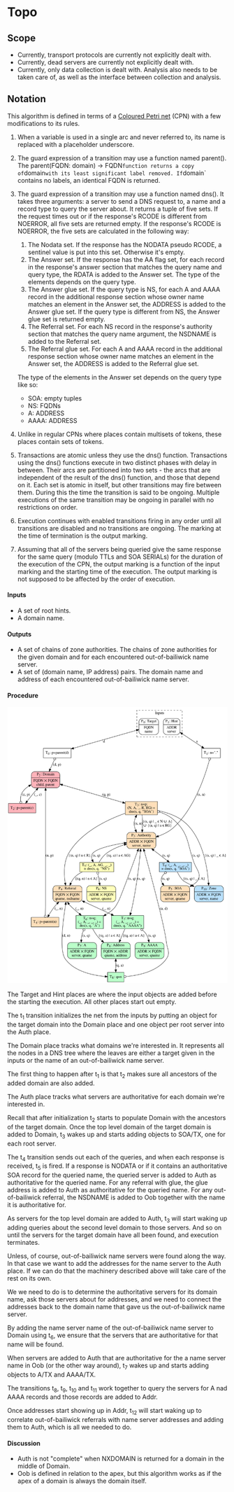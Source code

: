 # Topo

## Scope

* Currently, transport protocols are currently not explicitly dealt with.
* Currently, dead servers are currently not explicitly dealt with.
* Currently, only data collection is dealt with. Analysis also needs to be taken
  care of, as well as the interface between collection and analysis.


## Notation

This algorithm is defined in terms of a [Coloured Petri net] (CPN) with a few
modifications to its rules.

1. When a variable is used in a single arc and never referred to, its name is
   replaced with a placeholder underscore.

2. The guard expression of a transition may use a function named parent().
   The parent(FQDN: domain) → FQDN` function returns a copy of `domain` with
   its least significant label removed. If `domain` contains no labels, an
   identical FQDN is returned.

3. The guard expression of a transition may use a function named dns().
   It takes three arguments: a server to send a DNS request to, a name and a
   record type to query the server about.
   It returns a tuple of five sets.
   If the request times out or if the response's RCODE is different from
   NOERROR, all five sets are returned empty.
   If the response's RCODE is NOERROR, the five sets are calculated in the
   following way:
    1. The Nodata set.
       If the response has the NODATA pseudo RCODE, a sentinel value is put into
       this set. Otherwise it's empty.
    2. The Answer set.
       If the response has the AA flag set, for each record in the response's
       answer section that matches the query name and query type, the RDATA is
       added to the Answer set.
       The type of the elements depends on the query type.
    3. The Answer glue set.
       If the query type is NS, for each A and AAAA record in the additional
       response section whose owner name matches an element in the Answer set,
       the ADDRESS is added to the Answer glue set.
       If the query type is different from NS, the Answer glue set is returned
       empty.
    4. The Referral set.
       For each NS record in the response's authority section that matches the
       query name argument, the NSDNAME is added to the Referral set.
    5. The Referral glue set.
       For each A and AAAA record in the additional response section whose owner
       name matches an element in the Answer set, the ADDRESS is added to the
       Referral glue set.

   The type of the elements in the Answer set depends on the query type like so:
    * SOA: empty tuples
    * NS: FQDNs
    * A: ADDRESS
    * AAAA: ADDRESS

4. Unlike in regular CPNs where places contain multisets of tokens, these places
   contain sets of tokens.

5. Transactions are atomic unless they use the dns() function.
   Transactions using the dns() functions execute in two distinct phases with
   delay in between.
   Their arcs are partitioned into two sets - the arcs that are independent of
   the result of the dns() function, and those that depend on it.
   Each set is atomic in itself, but other transitions may fire between them.
   During this the time the transition is said to be ongoing.
   Multiple executions of the same transition may be ongoing in parallel with
   no restrictions on order.

6. Execution continues with enabled transitions firing in any order until all
   transitions are disabled and no transitions are ongoing.
   The marking at the time of termination is the output marking.

7. Assuming that all of the servers being queried give the same response for the
   same query (modulo TTLs and SOA SERIALs) for the duration of the execution of
   the CPN, the output marking is a function of the input marking and the
   starting time of the execution. 
   The output marking is not supposed to be affected by the order of execution.


#### Inputs
* A set of root hints.
* A domain name.


#### Outputs
* A set of chains of zone authorities. The chains of zone authorities for the
  given domain and for each encountered out-of-bailiwick name server.
* A set of (domain name, IP address) pairs. The domain name and address of each
  encountered out-of-bailiwick name server.


#### Procedure

![diagram](topo.png)

The Target and Hint places are where the input objects are added before the
starting the execution.
All other places start out empty.

The t<sub>1</sub> transition initializes the net from the inputs by putting an
object for the target domain into the Domain place and one object per root
server into the Auth place.

The Domain place tracks what domains we're interested in.
It represents all the nodes in a DNS tree where the leaves are either a target
given in the inputs or the name of an out-of-bailiwick name server.

The first thing to happen after t<sub>1</sub> is that t<sub>2</sub> makes sure
all ancestors of the added domain are also added.

The Auth place tracks what servers are authoritative for each domain we're
interested in.

Recall that after initialization t<sub>2</sub> starts to populate Domain with
the ancestors of the target domain.
Once the top level domain of the target domain is added to Domain, t<sub>3</sub>
wakes up and starts adding objects to SOA/TX, one for each root server.

The t<sub>4</sub> transition sends out each of the queries, and when each
response is received, t<sub>5</sub> is fired.
If a response is NODATA or if it contains an authoritative SOA record for the
queried name, the queried server is added to Auth as authoritative for the
queried name.
For any referral with glue, the glue address is added to Auth as authoritative
for the queried name.
For any out-of-bailiwick referral, the NSDNAME is added to Oob together with the
name it is authoritative for.

As servers for the top level domain are added to Auth, t<sub>3</sub> will start
waking up adding queries about the second level domain to those servers.
And so on until the servers for the target domain have all been found, and
execution terminates.

Unless, of course, out-of-bailiwick name servers were found along the way.
In that case we want to add the addresses for the name server to the Auth place.
If we can do that the machinery described above will take care of the rest on
its own.

We we need to do is to determine the authoritative servers for its domain name,
ask those servers about for addresses, and we need to connect the addresses back
to the domain name that gave us the out-of-bailiwick name server.

By adding the name server name of the out-of-bailiwick name server to Domain
using t<sub>6</sub>, we ensure that the servers that are authoritative for that
name will be found.

When servers are added to Auth that are authoritative for the a name server name
in Oob (or the other way around), t<sub>7</sub> wakes up and starts adding
objects to A/TX and AAAA/TX.

The transitions t<sub>8</sub>, t<sub>9</sub>, t<sub>10</sub> and t<sub>11</sub>
work together to query the servers for A nad AAAA records and those records are
added to Addr.

Once addresses start showing up in Addr, t<sub>12</sub> will start waking up to
correlate out-of-bailiwick referrals with name server addresses and adding them
to Auth, which is all we needed to do.

#### Discussion

* Auth is not "complete" when NXDOMAIN is returned for a domain in the middle of
  Domain.
* Oob is defined in relation to the apex, but this algorithm works as if the
  apex of a domain is always the domain itself.

[Coloured Petri net]: https://en.wikipedia.org/wiki/Coloured_Petri_net
[Prioritised Petri net]: https://en.wikipedia.org/wiki/Prioritised_Petri_net
